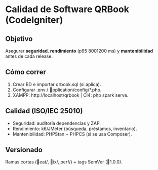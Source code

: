 ﻿# Calidad de Software  QRBook (CodeIgniter)

## Objetivo
Asegurar **seguridad**, **rendimiento** (p95  8001200 ms) y **mantenibilidad** antes de cada release.

## Cómo correr
1) Crear BD e importar qrbook.sql (si aplica).
2) Configurar .env / pplication/config/*.php.
3) XAMPP: http://localhost/qrbook  |  CI4: php spark serve.

## Calidad (ISO/IEC 25010)
- Seguridad: auditoría dependencias y ZAP.
- Rendimiento: k6/JMeter (búsqueda, préstamos, inventario).
- Mantenibilidad: PHPStan + PHPCS (si se usa Composer).

## Versionado
Ramas cortas (eat/, ix/, perf/) + tags SemVer (1.0.0).
